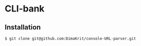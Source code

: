CLI-bank
========================

Installation
------------

```bash
$ git clone git@github.com:DimaKrit/console-URL-parser.git

```
